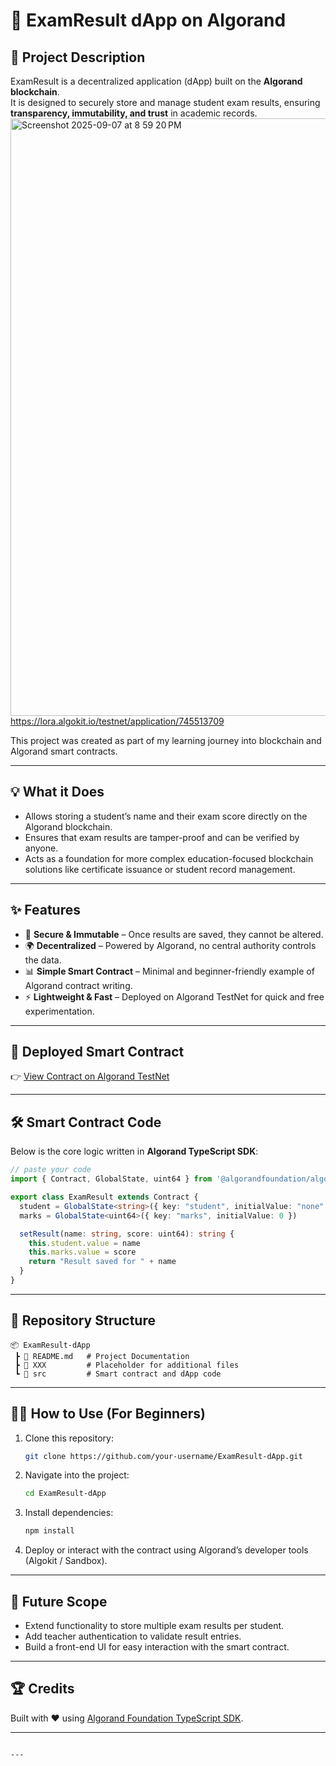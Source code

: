 
# 📘 ExamResult dApp on Algorand

## 🚀 Project Description  
ExamResult is a decentralized application (dApp) built on the **Algorand blockchain**.  
It is designed to securely store and manage student exam results, ensuring **transparency, immutability, and trust** in academic records.  
<img width="1470" height="956" alt="Screenshot 2025-09-07 at 8 59 20 PM" src="https://github.com/user-attachments/assets/a0414c49-2771-4784-9a91-e7f4950c7616" />
https://lora.algokit.io/testnet/application/745513709

This project was created as part of my learning journey into blockchain and Algorand smart contracts.  

---

## 💡 What it Does  
- Allows storing a student’s name and their exam score directly on the Algorand blockchain.  
- Ensures that exam results are tamper-proof and can be verified by anyone.  
- Acts as a foundation for more complex education-focused blockchain solutions like certificate issuance or student record management.  

---

## ✨ Features  
- 🔐 **Secure & Immutable** – Once results are saved, they cannot be altered.  
- 🌍 **Decentralized** – Powered by Algorand, no central authority controls the data.  
- 📊 **Simple Smart Contract** – Minimal and beginner-friendly example of Algorand contract writing.  
- ⚡ **Lightweight & Fast** – Deployed on Algorand TestNet for quick and free experimentation.  

---

## 🔗 Deployed Smart Contract  
👉 [View Contract on Algorand TestNet](https://lora.algokit.io/testnet/application/745513709)  

---

## 🛠️ Smart Contract Code  
Below is the core logic written in **Algorand TypeScript SDK**:  

```typescript
// paste your code
import { Contract, GlobalState, uint64 } from '@algorandfoundation/algorand-typescript'

export class ExamResult extends Contract {
  student = GlobalState<string>({ key: "student", initialValue: "none" })
  marks = GlobalState<uint64>({ key: "marks", initialValue: 0 })

  setResult(name: string, score: uint64): string {
    this.student.value = name
    this.marks.value = score
    return "Result saved for " + name
  }
}
````

---

## 📂 Repository Structure

```
📦 ExamResult-dApp
 ┣ 📜 README.md   # Project Documentation
 ┣ 📜 XXX         # Placeholder for additional files
 ┗ 📂 src         # Smart contract and dApp code
```

---

## 👨‍💻 How to Use (For Beginners)

1. Clone this repository:

   ```bash
   git clone https://github.com/your-username/ExamResult-dApp.git
   ```
2. Navigate into the project:

   ```bash
   cd ExamResult-dApp
   ```
3. Install dependencies:

   ```bash
   npm install
   ```
4. Deploy or interact with the contract using Algorand’s developer tools (Algokit / Sandbox).

---

## 🎯 Future Scope

* Extend functionality to store multiple exam results per student.
* Add teacher authentication to validate result entries.
* Build a front-end UI for easy interaction with the smart contract.

---

## 🏆 Credits

Built with ❤️ using [Algorand Foundation TypeScript SDK](https://github.com/algorandfoundation/algorand-typescript).

---

```

---

```
